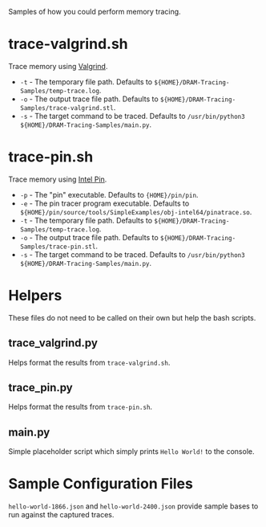 Samples of how you could perform memory tracing.

# trace-valgrind.sh

Trace memory using [Valgrind](https://valgrind.org "Valgrind").

- ``-t`` - The temporary file path. Defaults to ``${HOME}/DRAM-Tracing-Samples/temp-trace.log``.
- ``-o`` - The output trace file path. Defaults to ``${HOME}/DRAM-Tracing-Samples/trace-valgrind.stl``.
- ``-s`` - The target command to be traced. Defaults to ``/usr/bin/python3 ${HOME}/DRAM-Tracing-Samples/main.py``.

# trace-pin.sh

Trace memory using [Intel Pin](https://www.intel.com/content/www/us/en/developer/articles/tool/pin-a-dynamic-binary-instrumentation-tool.html "Intel Pin").

- ``-p`` - The "pin" executable. Defaults to ``{HOME}/pin/pin``.
- ``-e`` - The pin tracer program executable. Defaults to ``${HOME}/pin/source/tools/SimpleExamples/obj-intel64/pinatrace.so``.
- ``-t`` - The temporary file path. Defaults to ``${HOME}/DRAM-Tracing-Samples/temp-trace.log``.
- ``-o`` - The output trace file path. Defaults to ``${HOME}/DRAM-Tracing-Samples/trace-pin.stl``.
- ``-s`` - The target command to be traced. Defaults to ``/usr/bin/python3 ${HOME}/DRAM-Tracing-Samples/main.py``.

# Helpers

These files do not need to be called on their own but help the bash scripts.

## trace_valgrind.py

Helps format the results from ``trace-valgrind.sh``.

## trace_pin.py

Helps format the results from ``trace-pin.sh``.

## main.py

Simple placeholder script which simply prints ``Hello World!`` to the console.

# Sample Configuration Files

``hello-world-1866.json`` and ``hello-world-2400.json`` provide sample bases to run against the captured traces.